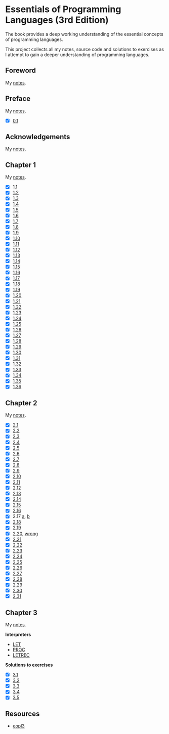 # Essentials of Programming Languages (3rd Edition)

The book provides a deep working understanding of the essential concepts of
programming languages.

This project collects all my notes, source code and solutions to exercises as I
attempt to gain a deeper understanding of programming languages.

## Foreword

My [notes](00-foreword.md).

## Preface

My [notes](01-preface.md).

- [x] [0.1](01-preface/ex0.1.md)

## Acknowledgements

My [notes](02-acknowledgements.md).

## Chapter 1

My [notes](03-ch1.md).

- [x] [1.1](03-ch1/ex1.1.md)
- [x] [1.2](03-ch1/ex1.2.md)
- [x] [1.3](03-ch1/ex1.3.md)
- [x] [1.4](03-ch1/ex1.4.md)
- [x] [1.5](03-ch1/ex1.5.md)
- [x] [1.6](03-ch1/ex1.6.md)
- [x] [1.7](03-ch1/ex1.7.rkt)
- [x] [1.8](03-ch1/ex1.8.rkt)
- [x] [1.9](03-ch1/ex1.9.md)
- [x] [1.10](03-ch1/ex1.10.md)
- [x] [1.11](03-ch1/ex1.11.md)
- [x] [1.12](03-ch1/ex1.12.md)
- [x] [1.13](03-ch1/ex1.13.md)
- [x] [1.14](03-ch1/ex1.14.md)
- [x] [1.15](03-ch1/src/Ch1.elm)
- [x] [1.16](03-ch1/src/Ch1.elm)
- [x] [1.17](03-ch1/src/Ch1.elm)
- [x] [1.18](03-ch1/src/Ch1.elm)
- [x] [1.19](03-ch1/src/Ch1.elm)
- [x] [1.20](03-ch1/src/Ch1.elm)
- [x] [1.21](03-ch1/src/Ch1.elm)
- [x] [1.22](03-ch1/src/Ch1.elm)
- [x] [1.23](03-ch1/src/Ch1.elm)
- [x] [1.24](03-ch1/src/Ch1.elm)
- [x] [1.25](03-ch1/src/Ch1.elm)
- [x] [1.26](03-ch1/ex1.26.rkt)
- [x] [1.27](03-ch1/src/Ch1.elm)
- [x] [1.28](03-ch1/src/Ch1.elm)
- [x] [1.29](03-ch1/src/Ch1.elm)
- [x] [1.30](03-ch1/src/Ch1.elm)
- [x] [1.31](03-ch1/src/Ch1.elm)
- [x] [1.32](03-ch1/src/Ch1.elm)
- [x] [1.33](03-ch1/src/Ch1.elm)
- [x] [1.34](03-ch1/src/Ch1.elm)
- [x] [1.35](03-ch1/src/Ch1.elm)
- [x] [1.36](03-ch1/src/Ch1.elm)

## Chapter 2

My [notes](04-ch2.md).

- [x] [2.1](04-ch2/ex2.1.md)
- [x] [2.2](04-ch2/ex2.2.md)
- [x] [2.3](04-ch2/ex2.3.md)
- [x] [2.4](04-ch2/ex2.4.md)
- [x] [2.5](04-ch2/ex2.5.md)
- [x] [2.6](04-ch2/ex2.6.md)
- [x] [2.7](04-ch2/ex2.7.md)
- [x] [2.8](04-ch2/src/Env/Assoc.elm)
- [x] [2.9](04-ch2/src/Env/Assoc.elm)
- [x] [2.10](04-ch2/src/Env/Assoc.elm)
- [x] [2.11](04-ch2/src/Env/Ribcage.elm)
- [x] [2.12](04-ch2/src/Stack/Proc.elm)
- [x] [2.13](04-ch2/src/Env/Proc.elm)
- [x] [2.14](04-ch2/src/Env/Proc.elm)
- [x] [2.15](04-ch2/ex2.15.rkt)
- [x] [2.16](04-ch2/ex2.16.rkt)
- [x] 2.17 [a](04-ch2/ex2.17a.rkt), [b](04-ch2/ex2.17b.rkt)
- [x] [2.18](04-ch2/src/NonEmptyBiSeq.elm)
- [x] [2.19](04-ch2/src/Bintree.elm)
- [x] [2.20](04-ch2/src/BiBintree.elm), [wrong](04-ch2/src/BiBintreeWrong.elm)
- [x] [2.21](04-ch2/ex2.21.rkt)
- [x] [2.22](04-ch2/ex2.22.rkt)
- [x] [2.23](04-ch2/ex2.23.rkt)
- [x] [2.24](04-ch2/src/InteriorNodeBintree.elm)
- [x] [2.25](04-ch2/src/InteriorNodeBintree.elm)
- [x] [2.26](04-ch2/src/RedBlueTree.elm)
- [x] [2.27](04-ch2/ex2.27.md)
- [x] [2.28](04-ch2/ex2.28.rkt)
- [x] [2.29](04-ch2/ex2.29.rkt)
- [x] [2.30](04-ch2/ex2.30.rkt)
- [x] [2.31](04-ch2/ex2.31.rkt)

## Chapter 3

My [notes](05-ch3.md).

**Interpreters**

- [LET](05-ch3/interpreters/LET)
- [PROC](05-ch3/interpreters/PROC)
- [LETREC](05-ch3/interpreters/LETREC)

**Solutions to exercises**

- [x] [3.1](05-ch3/ex3.1.md)
- [x] [3.2](05-ch3/ex3.2.md)
- [x] [3.3](05-ch3/ex3.3.md)
- [x] [3.4](05-ch3/ex3.4.md)
- [x] [3.5](05-ch3/ex3.5.md)

## Resources

- [eopl3](http://eopl3.com/)
